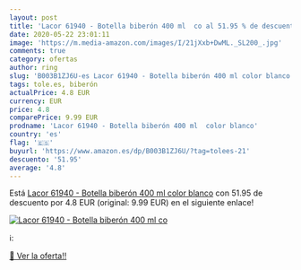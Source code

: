 ```yaml
---
layout: post
title: 'Lacor 61940 - Botella biberón 400 ml  co al 51.95 % de descuento'
date: 2020-05-22 23:01:11
image: 'https://m.media-amazon.com/images/I/21jXxb+DwML._SL200_.jpg'
comments: true
category: ofertas
author: ring
slug: 'B003B1ZJ6U-es Lacor 61940 - Botella biberón 400 ml color blanco'
tags: tole.es, biberón
actualPrice: 4.8 EUR
currency: EUR
price: 4.8
comparePrice: 9.99 EUR
prodname: 'Lacor 61940 - Botella biberón 400 ml  color blanco'
country: 'es'
flag: '🇪🇸'
buyurl: 'https://www.amazon.es/dp/B003B1ZJ6U/?tag=tolees-21'
descuento: '51.95'
average: '4.8'
---
```


Está [Lacor 61940 - Botella biberón 400 ml  color blanco](https://www.amazon.es/dp/B003B1ZJ6U/?tag=tolees-21) con 51.95 de descuento por 4.8 EUR (original: 9.99 EUR) en el siguiente enlace!

[![Lacor 61940 - Botella biberón 400 ml  co](https://m.media-amazon.com/images/I/21jXxb+DwML._SL200_.jpg)](https://www.amazon.es/dp/B003B1ZJ6U/?tag=tolees-21)

ℹ️:


[🛒 Ver la oferta!!](https://www.amazon.es/dp/B003B1ZJ6U/?tag=tolees-21)
